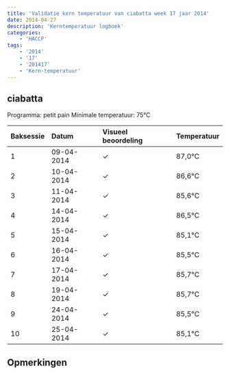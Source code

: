 ```yaml
---
title: 'Validatie kern temperatuur van ciabatta week 17 jaar 2014'
date: 2014-04-27
description: 'Kerntemperatuur logboek'
categories:
    - 'HACCP'
tags:
    - '2014'
    - '17'
    - '201417'
    - 'Kern-temperatuur'
---
```


## ciabatta

Programma: petit pain
Minimale temperatuur: 75°C

| Baksessie | Datum | Visueel beoordeling | Temperatuur |
|:---|:---|:---|:---|
| 1 | 09-04-2014 | &check; | 87,0°C |
| 2 | 10-04-2014 | &check; | 86,6°C |
| 3 | 11-04-2014 | &check; | 85,6°C |
| 4 | 14-04-2014 | &check; | 86,5°C |
| 5 | 15-04-2014 | &check; | 85,1°C |
| 6 | 16-04-2014 | &check; | 85,5°C |
| 7 | 17-04-2014 | &check; | 85,7°C |
| 8 | 19-04-2014 | &check; | 85,7°C |
| 9 | 24-04-2014 | &check; | 85,5°C |
| 10 | 25-04-2014 | &check; | 85,1°C |

## Opmerkingen


